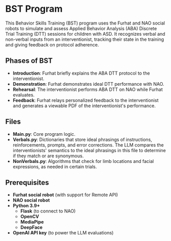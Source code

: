 # BST Program

This Behavior Skills Training (BST) program uses the Furhat and NAO social robots to simulate and assess Applied Behavior Analysis (ABA) Discrete Trial Training (DTT) sessions for children with ASD. It recognizes verbal and non-verbal inputs from an interventionist, tracking their state in the training and giving feedback on protocol adherence.


## Phases of BST

- **Introduction**: Furhat briefly explains the ABA DTT protocol to the interventionist.
- **Demonstration**: Furhat demonstrates ideal DTT performance with NAO.
- **Rehearsal**: The interventionist performs ABA DTT on NAO while Furhat evaluates.
- **Feedback**: Furhat relays personalized feedback to the interventionist and generates a viewable PDF of the interventionist's performance.


## Files

- **Main.py**: Core program logic.
- **Verbals.py**: Dictionaries that store ideal phrasings of instructions, reinforcements, prompts, and error corrections. The LLM compares the interventionists' semantics to the ideal phrasings in this file to determine if they match or are synonymous.
- **NonVerbals.py**: Algorithms that check for limb locations and facial expressions, as needed in certain trials.

  
## Prerequisites

- **Furhat social robot**  (with support for Remote API)
- **NAO social robot** 
- **Python 3.9+** 
  - **Flask** (to connect to NAO)
  - **OpenCV**
  - **MediaPipe**
  - **DeepFace**
- **OpenAI API key** (to power the LLM evaluations)
